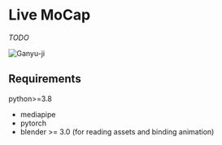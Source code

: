 # Live MoCap

*TODO*

![Ganyu-ji](images/ganyu_ji.gif)

## Requirements

python>=3.8

* mediapipe
* pytorch
* blender >= 3.0 (for reading assets and binding animation)
